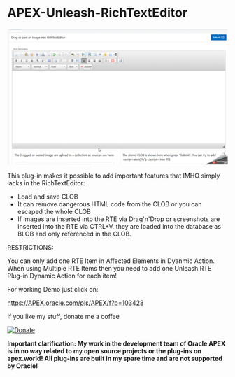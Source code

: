  # APEX-Unleash-RichTextEditor

![Screenshot](https://github.com/RonnyWeiss/APEX-Unleash-RichTextEditor/blob/master/screenshot.gif?raw=true)

This plug-in makes it possible to add important features that IMHO simply lacks in the RichTextEditor: 

- Load and save CLOB 
- It can remove dangerous HTML code from the CLOB or you can escaped the whole CLOB 
- If images are inserted into the RTE via Drag'n'Drop or screenshots are inserted into the RTE via CTRL+V, they are loaded into the database as BLOB and only referenced in the CLOB.

RESTRICTIONS:

You can only add one RTE Item in Affected Elements in Dyanmic Action. When using Multiple RTE Items then you need to add one Unleash RTE Plug-in Dynamic Action for each item!

For working Demo just click on:

https://APEX.oracle.com/pls/APEX/f?p=103428

If you like my stuff, donate me a coffee

[![Donate](https://img.shields.io/badge/Donate-PayPal-green.svg)](https://www.paypal.me/RonnyW1)

**Important clarification: My work in the development team of Oracle APEX is in no way related to my open source projects or the plug-ins on apex.world! All plug-ins are built in my spare time and are not supported by Oracle!**